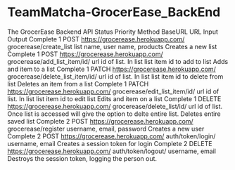 # TeamMatcha-GrocerEase_BackEnd
The GrocerEase Backend API
Status	Priority	Method	BaseURL	URL	Input	Output
Complete	1	POST	https://grocerease.herokuapp.com/	grocerease/create_list	list name, user name, products	Creates a new list
Complete	1	POST	https://grocerease.herokuapp.com/	grocerease/add_list_item/id/	url id of list. In list list item id to add to list	Adds and item to a list
Complete	1	PATCH	https://grocerease.herokuapp.com/	grocerease/delete_list_item/id/	url id of list. In list list item id to delete from list	Deletes an item from a list
Complete	1	PATCH	https://grocerease.herokuapp.com/	grocerease/edit_list_item/id/	url id of list. In list list item id to edit list	Edits and item on a list
Complete	1	DELETE	https://grocerease.herokuapp.com/	grocerease/delete_list/id/	url id of list. Once list is accessed will give the option to delte entire list. 	Deletes entire saved list
Complete	2	POST	https://grocerease.herokuapp.com/	grocerease/register	username, email, password	Creates a new user
Complete	2	POST	https://grocerease.herokuapp.com/	auth/token/login/	username, email	Creates a session token for login
Complete	2	DELETE	https://grocerease.herokuapp.com/	auth/token/logout/	username, email	Destroys the session token, logging the person out. 

